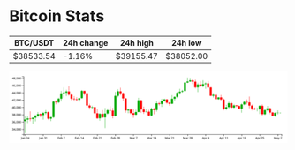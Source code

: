 # Bitcoin Stats

BTC/USDT|24h change|24h high|24h low|
|---|---|---|---|
|$38533.54|-1.16%|$39155.47|$38052.00|

<img src="./chart.svg">

